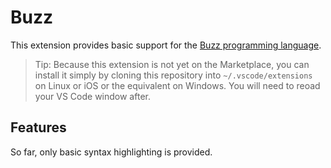 # Buzz

This extension provides basic support for the [Buzz programming language](https://the.swarming.buzz/wiki/doku.php).

> Tip: Because this extension is not yet on the Marketplace, you can install it simply by cloning this repository into `~/.vscode/extensions` on Linux or iOS or the equivalent on Windows. You will need to reoad your VS Code window after.

## Features

So far, only basic syntax highlighting is provided.
